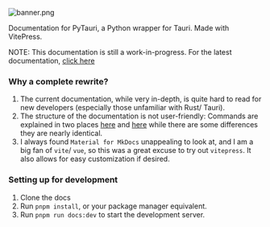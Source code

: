 ![banner.png](https://pytauri.github.io/pytauri/dev/assets/banner.png)

Documentation for PyTauri, a Python wrapper for Tauri. Made with VitePress.

NOTE: This documentation is still a work-in-progress. For the latest
documentation, [click here](https://pytauri.github.io/pytauri/latest/)

### Why a complete rewrite?

1. The current documentation, while very in-depth, is quite hard to read for new developers (especially those unfamiliar
   with Rust/ Tauri).
2. The structure of the documentation is not user-friendly: Commands are explained in two
   places [here](https://pytauri.github.io/pytauri/latest/usage/tutorial/py-js-ipc/)
   and [here](https://pytauri.github.io/pytauri/latest/usage/concepts/ipc/) while there are some differences they are
   nearly identical.
3. I always found `Material for MkDocs` unappealing to look at, and I am a big fan of `vite`/ `vue`, so this was a great
   excuse to try out `vitepress`. It also allows for easy customization if desired.

### Setting up for development

1. Clone the docs
2. Run `pnpm install`, or your package manager equivalent.
3. Run `pnpm run docs:dev` to start the development server.
